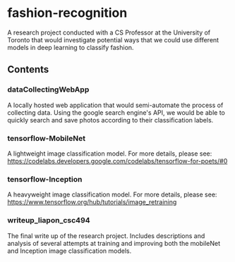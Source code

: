 # fashion-recognition
A research project conducted with a CS Professor at the University of Toronto that would investigate potential ways that we could use different models in deep learning to classify fashion.

## Contents
### dataCollectingWebApp 
A locally hosted web application that would semi-automate the process of collecting data. Using the google search engine's API, we would be able to quickly search and save photos according to their classification labels.

### tensorflow-MobileNet
A lightweight image classification model. For more details, please see: https://codelabs.developers.google.com/codelabs/tensorflow-for-poets/#0

### tensorflow-Inception 
A heavyweight image classification model. For more details, please see: https://www.tensorflow.org/hub/tutorials/image_retraining

### writeup_liapon_csc494
The final write up of the research project. Includes descriptions and analysis of several attempts at training and improving both the mobileNet and Inception image classification models.


